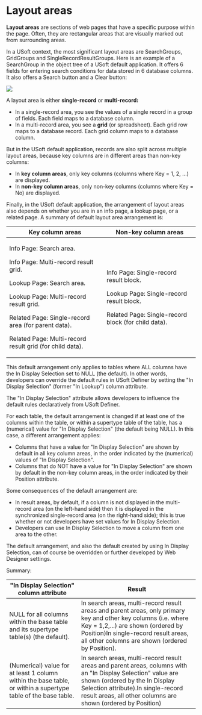 # Layout areas

**Layout areas** are sections of web pages that have a specific purpose within the page. Often, they are rectangular areas that are visually marked out from surrounding areas.

In a USoft context, the most significant layout areas are SearchGroups, GridGroups and SingleRecordResultGroups. Here is an example of a SearchGroup in the object tree of a USoft default application. It offers 6 fields for entering search conditions for data stored in 6 database columns. It also offers a Search button and a Clear button:

![](/api/Web%20and%20app%20UIs/Web%20Designer%20classes,%20objects,%20properties/assets/4b906932-5c47-45c7-af22-b4d179f4eabc.png)

A layout area is either **single-record** or **multi-record:**

- In a single-record area, you see the values of a single record in a group of fields. Each field maps to a database column.
- In a multi-record area, you see a **grid** (or spreadsheet). Each grid row maps to a database record. Each grid column maps to a database column.

But in the USoft default application, records are also split across multiple layout areas, because key columns are in different areas than non-key columns:

- In **key column areas**, only key columns (columns where Key = 1, 2, ...) are displayed.
- In **non-key column are****a****s**, only non-key columns (columns where Key = No) are displayed.

Finally, in the USoft default application, the arrangement of layout areas also depends on whether you are in an info page, a lookup page, or a related page. A summary of default layout area arrangement is:

|**Key column areas**|**Non-key column areas**|
|--------|--------|
|<p>Info Page: Search area.</p><p>Info Page: Multi-record result grid.</p><p>Lookup Page: Search area.</p><p>Lookup Page: Multi-record result grid.</p><p>Related Page: Single-record area (for parent data).</p><p>Related Page: Multi-record result grid (for child data).</p>|<p>Info Page: Single-record result block.</p><p>Lookup Page: Single-record result block.</p><p>Related Page: Single-record block (for child data).</p>|



This default arrangement only applies to tables where ALL columns have the In Display Selection set to NULL (the default). In other words, developers can override the default rules in USoft Definer by setting the "In Display Selection" (former "In Lookup") column attribute.

The "In Display Selection" attribute allows developers to influence the default rules declaratively from USoft Definer.

For each table, the default arrangement is changed if at least one of the columns within the table, or within a supertype table of the table, has a (numerical) value for "In Display Selection" (the default being NULL). In this case, a different arrangement applies:

- Columns that have a value for "In Display Selection" are shown by default in all key column areas, in the order indicated by the (numerical) values of "In Display Selection".
- Columns that do NOT have a value for "In Display Selection" are shown by default in the non-key column areas, in the order indicated by their Position attribute.

Some consequences of the default arrangement are:

- In result areas, by default, if a column is not displayed in the multi-record area (on the left-hand side) then it is displayed in the synchronized single-record area (on the right-hand side); this is true whether or not developers have set values for In Display Selection.
- Developers can use In Display Selection to move a column from one area to the other.

The default arrangement, and also the default created by using In Display Selection, can of course be overridden or further developed by Web Designer settings.

Summary:

|**"In Display Selection" column attribute**|**Result**|
|--------|--------|
|NULL for all columns within the base table and its supertype table(s) (the default).|In search areas, multi-record result areas and parent areas, only primary key and other key columns (i.e. where Key = 1,2,...) are shown (ordered by Position)In single-record result areas, all other columns are shown (ordered by Position).|
|(Numerical) value for at least 1 column within the base table, or within a supertype table of the base table.|In search areas, multi-record result areas and parent areas, columns with an "In Display Selection" value are shown (ordered by the In Display Selection attribute).In single-record result areas, all other columns are shown (ordered by Position)|



 